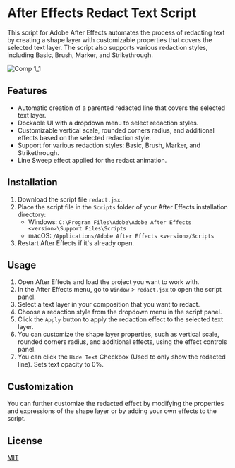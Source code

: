 # After Effects Redact Text Script

This script for Adobe After Effects automates the process of redacting text by creating a shape layer with customizable properties that covers the selected text layer. The script also supports various redaction styles, including Basic, Brush, Marker, and Strikethrough.

![Comp 1_1](https://user-images.githubusercontent.com/57370896/225325494-bf80ef33-a6d8-42b6-9485-6cedf08217b4.gif)

## Features

- Automatic creation of a parented redacted line that covers the selected text layer.
- Dockable UI with a dropdown menu to select redaction styles.
- Customizable vertical scale, rounded corners radius, and additional effects based on the selected redaction style.
- Support for various redaction styles: Basic, Brush, Marker, and Strikethrough.
- Line Sweep effect applied for the redact animation.

## Installation

1. Download the script file `redact.jsx`.
2. Place the script file in the `Scripts` folder of your After Effects installation directory:
   - Windows: `C:\Program Files\Adobe\Adobe After Effects <version>\Support Files\Scripts`
   - macOS: `/Applications/Adobe After Effects <version>/Scripts`
3. Restart After Effects if it's already open.

## Usage

1. Open After Effects and load the project you want to work with.
2. In the After Effects menu, go to `Window` > `redact.jsx` to open the script panel.
3. Select a text layer in your composition that you want to redact.
4. Choose a redaction style from the dropdown menu in the script panel.
5. Click the `Apply` button to apply the redaction effect to the selected text layer.
6. You can customize the shape layer properties, such as vertical scale, rounded corners radius, and additional effects, using the effect controls panel.
7. You can click the `Hide Text` Checkbox (Used to only show the redacted line). Sets text opacity to 0%.

## Customization

You can further customize the redacted effect by modifying the properties and expressions of the shape layer or by adding your own effects to the script.

## License

[MIT](https://choosealicense.com/licenses/mit/)
